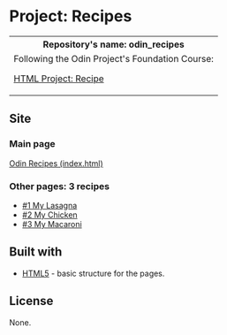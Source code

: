# Project: Recipes

<table>
<tr>
<th>
Repository's name: odin_recipes
</th>
</tr>
<tr>
<td>
Following the Odin Project's Foundation Course:

[HTML Project: Recipe](https://www.theodinproject.com/lessons/foundations-recipes)
</td>
</tr>
</table>

## Site
### Main page

[Odin Recipes (index.html)](https://msakurad.github.io/odin-recipes/)

### Other pages: 3 recipes

- [#1 My Lasagna](https://msakurad.github.io/odin-recipes/recipes/lasagna.html)
- [#2 My Chicken](https://msakurad.github.io/odin-recipes/recipes/chicken.html)
- [#3 My Macaroni](https://msakurad.github.io/odin-recipes/recipes/macaroni.html)

## Built with 

- [HTML5](https://www.w3schools.com/html/default.asp) - basic structure for the pages.

## License
None.

